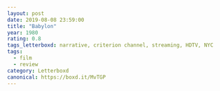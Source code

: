 ```yaml
---
layout: post 
date: 2019-08-08 23:59:00
title: "Babylon"
year: 1980
rating: 0.8
tags_letterboxd: narrative, criterion channel, streaming, HDTV, NYC
tags:
  - film
  - review
category: Letterboxd
canonical: https://boxd.it/MvTGP
---
```

